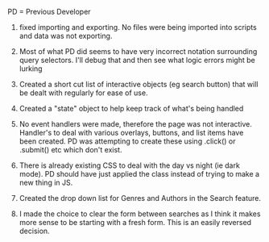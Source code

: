 PD = Previous Developer

1. fixed importing and exporting. No files were being imported into scripts and data was not exporting.

2. Most of what PD did seems to have very incorrect notation surrounding query selectors. I'll debug that and
   then see what logic errors might be lurking

3. Created a short cut list of interactive objects (eg search button) that will be dealt with regularly for ease of use.

4. Created a "state" object to help keep track of what's being handled

5. No event handlers were made, therefore the page was not interactive. Handler's to deal with various overlays, buttons, and list items have been created. PD was attempting to create these using .click() or .submit() etc which don't exist.

6. There is already existing CSS to deal with the day vs night (ie dark mode). PD should have just applied the class instead of trying to make a new thing in JS.

7. Created the drop down list for Genres and Authors in the Search feature.

8. I made the choice to clear the form between searches as I think it makes more sense to be starting with a fresh form. This is an easily reversed decision.
